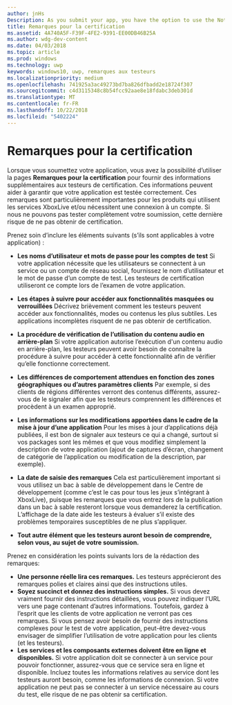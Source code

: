 ```yaml
---
author: jnHs
Description: As you submit your app, you have the option to use the Notes for certification page to provide additional info to the certification testers. This info can help ensure that your app is tested correctly.
title: Remarques pour la certification
ms.assetid: 4A740A5F-F39F-4FE2-9391-EE00DB46B25A
ms.author: wdg-dev-content
ms.date: 04/03/2018
ms.topic: article
ms.prod: windows
ms.technology: uwp
keywords: windows10, uwp, remarques aux testeurs
ms.localizationpriority: medium
ms.openlocfilehash: 741925a3ac49273bd7ba826dfbadd2e18724f307
ms.sourcegitcommit: c4d3115348c8b54fcc92aae8e18fdabc3deb301d
ms.translationtype: MT
ms.contentlocale: fr-FR
ms.lasthandoff: 10/22/2018
ms.locfileid: "5402224"
---
```

# <a name="notes-for-certification"></a>Remarques pour la certification


Lorsque vous soumettez votre application, vous avez la possibilité d’utiliser la pages **Remarques pour la certification** pour fournir des informations supplémentaires aux testeurs de certification. Ces informations peuvent aider à garantir que votre application est testée correctement. Ces remarques sont particulièrement importantes pour les produits qui utilisent les services XboxLive et/ou nécessitent une connexion à un compte. Si nous ne pouvons pas tester complètement votre soumission, cette dernière risque de ne pas obtenir de certification.

Prenez soin d’inclure les éléments suivants (s’ils sont applicables à votre application) :

-   **Les noms d’utilisateur et mots de passe pour les comptes de test** Si votre application nécessite que les utilisateurs se connectent à un service ou un compte de réseau social, fournissez le nom d’utilisateur et le mot de passe d’un compte de test. Les testeurs de certification utiliseront ce compte lors de l’examen de votre application.

-   **Les étapes à suivre pour accéder aux fonctionnalités masquées ou verrouillées** Décrivez brièvement comment les testeurs peuvent accéder aux fonctionnalités, modes ou contenus les plus subtiles. Les applications incomplètes risquent de ne pas obtenir de certification.

-   **La procédure de vérification de l’utilisation du contenu audio en arrière-plan** Si votre application autorise l’exécution d'un contenu audio en arrière-plan, les testeurs peuvent avoir besoin de connaître la procédure à suivre pour accéder à cette fonctionnalité afin de vérifier qu’elle fonctionne correctement.

-  **Les différences de comportement attendues en fonction des zones géographiques ou d’autres paramètres clients** Par exemple, si des clients de régions différentes verront des contenus différents, assurez-vous de le signaler afin que les testeurs comprennent les différences et procèdent à un examen approprié.

-   **Les informations sur les modifications apportées dans le cadre de la mise à jour d’une application** Pour les mises à jour d’applications déjà publiées, il est bon de signaler aux testeurs ce qui a changé, surtout si vos packages sont les mêmes et que vous modifiez simplement la description de votre application (ajout de captures d’écran, changement de catégorie de l’application ou modification de la description, par exemple).

-   **La date de saisie des remarques** Cela est particulièrement important si vous utilisez un bac à sable de développement dans le Centre de développement (comme c’est le cas pour tous les jeux s’intégrant à XboxLive), puisque les remarques que vous entrez lors de la publication dans un bac à sable resteront lorsque vous demanderez la certification. L’affichage de la date aide les testeurs à évaluer s’il existe des problèmes temporaires susceptibles de ne plus s’appliquer.

-  **Tout autre élément que les testeurs auront besoin de comprendre, selon vous, au sujet de votre soumission.**

Prenez en considération les points suivants lors de la rédaction des remarques:

-   **Une personne réelle lira ces remarques.** Les testeurs apprécieront des remarques polies et claires ainsi que des instructions utiles.
-   **Soyez succinct et donnez des instructions simples.** Si vous devez vraiment fournir des instructions détaillées, vous pouvez indiquer l’URL vers une page contenant d’autres informations. Toutefois, gardez à l’esprit que les clients de votre application ne verront pas ces remarques. Si vous pensez avoir besoin de fournir des instructions complexes pour le test de votre application, peut-être devez-vous envisager de simplifier l’utilisation de votre application pour les clients (et les testeurs).
-   **Les services et les composants externes doivent être en ligne et disponibles.** Si votre application doit se connecter à un service pour pouvoir fonctionner, assurez-vous que ce service sera en ligne et disponible. Incluez toutes les informations relatives au service dont les testeurs auront besoin, comme les informations de connexion. Si votre application ne peut pas se connecter à un service nécessaire au cours du test, elle risque de ne pas obtenir sa certification.

 

 




